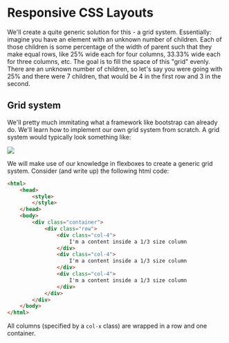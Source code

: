# Responsive CSS Layouts

We'll create a quite generic solution for this - a grid system. Essentially: imagine you have an element with an unknown number of children. Each of those children is some percentage of the width of parent such that they make equal rows, like 25% wide each for four columns, 33.33% wide each for three columns, etc. The goal is to fill the space of this "grid" evenly. There are an unknown number of children, so let's say you were going with 25% and there were 7 children, that would be 4 in the first row and 3 in the second.

## Grid system

We'll pretty much immitating what a framework like bootstrap can already do. We'll learn how to implement our own grid system from scratch. A grid system would typically look something like:

![](https://a8q8p3f5.stackpathcdn.com/wp-content/uploads/2015/07/Bootstrap-grid.png)

We will make use of our knowledge in flexboxes to create a generic grid system. Consider (and write up) the following html code:

```html
<html>
    <head>
        <style>
        </style>
    </head>
    <body>
        <div class="container">
            <div class="row">
                <div class="col-4">
                    I'm a content inside a 1/3 size column
                </div>
                <div class="col-4">
                    I'm a content inside a 1/3 size column
                </div>
                <div class="col-4">
                    I'm a content inside a 1/3 size column
                </div>
            </div>
        </div>
    </body>
</html>
```

All columns (specified by a `col-x` class) are wrapped in a row and one container. 